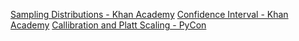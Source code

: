 [Sampling Distributions - Khan Academy](https://www.khanacademy.org/math/ap-statistics/sampling-distribution-ap)
[Confidence Interval - Khan Academy](https://www.youtube.com/watch?v=hlM7zdf7zwU)
[Callibration and Platt Scaling - PyCon](https://www.youtube.com/watch?v=FkfDlOnQVvQ)

